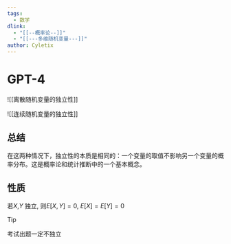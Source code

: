 ```yaml
---
tags:
  - 数学
dlink:
  - "[[--概率论--]]"
  - "[[---多维随机变量---]]"
author: Cyletix
---
```

# GPT-4

![[离散随机变量的独立性]]

![[连续随机变量的独立性]]
## 总结
在这两种情况下，独立性的本质是相同的：一个变量的取值不影响另一个变量的概率分布。这是概率论和统计推断中的一个基本概念。

## 性质
若$X$,$Y$ 独立, 则$E[X,Y]=0$, $E[X]=E[Y]=0$

>[!tip]
考试出题一定不独立

